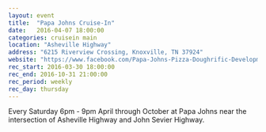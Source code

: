 ```yaml
---
layout: event
title:  "Papa Johns Cruise-In"
date:   2016-04-07 18:00:00
categories: cruisein main
location: "Asheville Highway"
address: "6215 Riverview Crossing, Knoxville, TN 37924"
website: "https://www.facebook.com/Papa-Johns-Pizza-Doughrific-Development-533247363406113/"
rec_start: 2016-03-30 18:00:00
rec_end: 2016-10-31 21:00:00
rec_period: weekly
rec_day: thursday
---
```


Every Saturday 6pm - 9pm April through October at Papa Johns near the intersection
of Asheville Highway and John Sevier Highway.